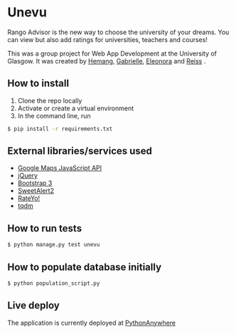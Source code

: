 # Unevu
Rango Advisor is the new way to choose the university of your dreams. You can view but also add ratings for universities, teachers and courses!

This was a group project for Web App Development at the University of Glasgow. It was created by [Hemang](https://github.com/hkdeman/), [Gabrielle](https://github.com/gdaugenaite), [Eleonora](https://github.com/eleondella) and [Reiss](https://github.com/reissGRVS) .

## How to install
1. Clone the repo locally
2. Activate or create a virtual environment
3. In the command line, run
```bash
$ pip install -r requirements.txt
```

## External libraries/services used
* [Google Maps JavaScript API](https://developers.google.com/maps/documentation/javascript/)
* [jQuery](https://jquery.com/)
* [Bootstrap 3](https://getbootstrap.com/docs/3.3/)
* [SweetAlert2](https://sweetalert2.github.io/)
* [RateYo!](http://rateyo.fundoocode.ninja/)
* [tqdm](https://github.com/noamraph/tqdm)

## How to run tests
```bash
$ python manage.py test unevu
```

## How to populate database initially
```bash
$ python population_script.py
```

## Live deploy
The application is currently deployed at [PythonAnywhere](http://wad2teamdlab7.pythonanywhere.com/)

